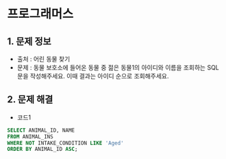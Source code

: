 # 프로그래머스  

## 1. 문제 정보

- 출처 : 어린 동물 찾기
- 문제 : 동물 보호소에 들어온 동물 중 젊은 동물1의 아이디와 이름을 조회하는 SQL 문을 작성해주세요. 이때 결과는 아이디 순으로 조회해주세요. 

## 2. 문제 해결

- 코드1 
```sql
SELECT ANIMAL_ID, NAME
FROM ANIMAL_INS
WHERE NOT INTAKE_CONDITION LIKE 'Aged'
ORDER BY ANIMAL_ID ASC;
```